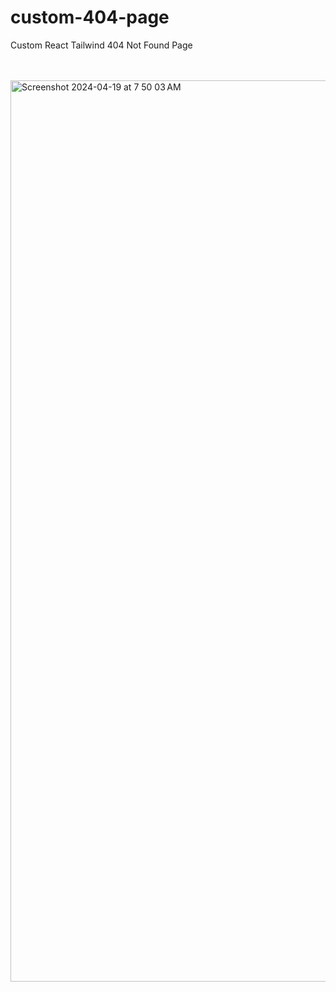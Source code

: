 # custom-404-page
Custom React Tailwind 404 Not Found Page

<br/>
<br/>


<img width="1442" alt="Screenshot 2024-04-19 at 7 50 03 AM" src="https://github.com/zubairkhawar/custom-404-page/assets/115324847/564dc84e-0af4-4ca2-8a84-f5f740ec93b9">
